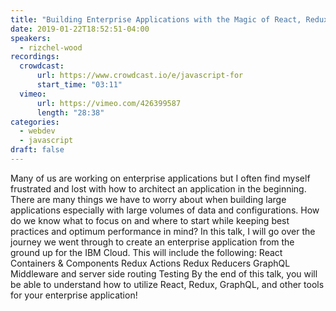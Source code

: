 ```yaml
---
title: "Building Enterprise Applications with the Magic of React, Redux, and GraphQL"
date: 2019-01-22T18:52:51-04:00
speakers:
  - rizchel-wood
recordings:
  crowdcast:
      url: https://www.crowdcast.io/e/javascript-for
      start_time: "03:11"
  vimeo:
      url: https://vimeo.com/426399587
      length: "28:38"
categories:
  - webdev
  - javascript
draft: false
---
```


Many of us are working on enterprise applications but I often find myself frustrated and lost with how to architect an application in the beginning. There are many things we have to worry about when building large applications especially with large volumes of data and configurations. How do we know what to focus on and where to start while keeping best practices and optimum performance in mind? In this talk, I will go over the journey we went through to create an enterprise application from the ground up for the IBM Cloud. This will include the following: React Containers & Components Redux Actions Redux Reducers GraphQL Middleware and server side routing Testing By the end of this talk, you will be able to understand how to utilize React, Redux, GraphQL, and other tools for your enterprise application!

